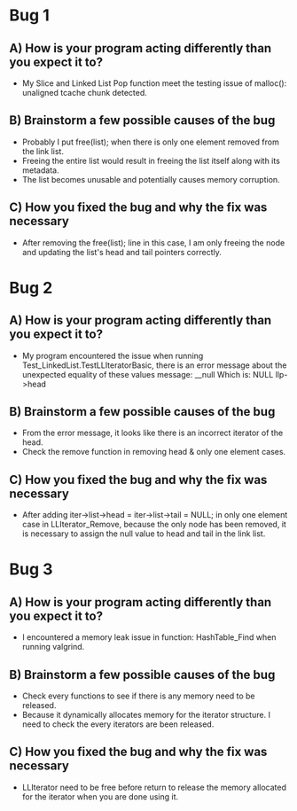 # Bug 1

## A) How is your program acting differently than you expect it to?
- My Slice and Linked List Pop function meet the testing issue of malloc(): unaligned tcache chunk detected.

## B) Brainstorm a few possible causes of the bug
- Probably I put free(list); when there is only one element removed from the link list.
- Freeing the entire list would result in freeing the list itself along with its metadata.
- The list becomes unusable and potentially causes memory corruption.

## C) How you fixed the bug and why the fix was necessary
- After removing the free(list); line in this case, I am only freeing the node and updating the list's head and tail pointers correctly.


# Bug 2

## A) How is your program acting differently than you expect it to?
- My program encountered the issue when running Test_LinkedList.TestLLIteratorBasic, there is an error message about the unexpected equality of these values message:
  __null
  Which is: NULL
  llp->head
## B) Brainstorm a few possible causes of the bug
- From the error message, it looks like there is an incorrect iterator of the head.
- Check the remove function in removing head & only one element cases.

## C) How you fixed the bug and why the fix was necessary
- After adding iter->list->head = iter->list->tail = NULL; in only one element case in LLIterator_Remove, because the only node has been removed, it is necessary to assign the null value to head and tail in the link list.


# Bug 3

## A) How is your program acting differently than you expect it to?
- I encountered a memory leak issue in function: HashTable_Find when running valgrind.

## B) Brainstorm a few possible causes of the bug
- Check every functions to see if there is any memory need to be released.
- Because it dynamically allocates memory for the iterator structure. I need to check the every iterators are been released.

## C) How you fixed the bug and why the fix was necessary
- LLIterator need to be free before return to release the memory allocated for the iterator when you are done using it.
